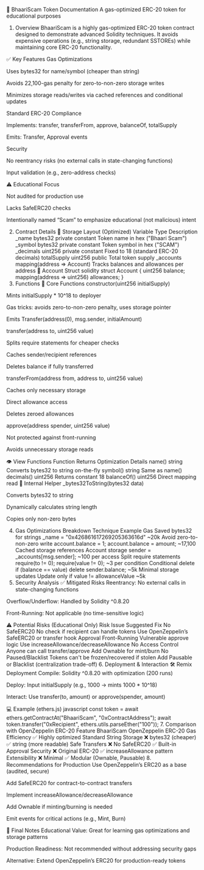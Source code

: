 📘 BhaariScam Token Documentation
A gas-optimized ERC-20 token for educational purposes

1. Overview
BhaariScam is a highly gas-optimized ERC-20 token contract designed to demonstrate advanced Solidity techniques. It avoids expensive operations (e.g., string storage, redundant SSTOREs) while maintaining core ERC-20 functionality.

✅ Key Features
Gas Optimizations

Uses bytes32 for name/symbol (cheaper than string)

Avoids 22,100-gas penalty for zero-to-non-zero storage writes

Minimizes storage reads/writes via cached references and conditional updates

Standard ERC-20 Compliance

Implements: transfer, transferFrom, approve, balanceOf, totalSupply

Emits: Transfer, Approval events

Security

No reentrancy risks (no external calls in state-changing functions)

Input validation (e.g., zero-address checks)

⚠️ Educational Focus

Not audited for production use

Lacks SafeERC20 checks

Intentionally named “Scam” to emphasize educational (not malicious) intent

2. Contract Details
🔐 Storage Layout (Optimized)
Variable	Type	Description
_name	bytes32 private constant	Token name in hex ("Bhaari Scam")
_symbol	bytes32 private constant	Token symbol in hex ("SCAM")
_decimals	uint256 private constant	Fixed to 18 (standard ERC-20 decimals)
totalSupply	uint256 public	Total token supply
_accounts	mapping(address => Account)	Tracks balances and allowances per address
🧱 Account Struct
solidity
struct Account {
    uint256 balance;
    mapping(address => uint256) allowances;
}
3. Functions
🔧 Core Functions
constructor(uint256 initialSupply)

Mints initialSupply * 10^18 to deployer

Gas tricks: avoids zero-to-non-zero penalty, uses storage pointer

Emits Transfer(address(0), msg.sender, initialAmount)

transfer(address to, uint256 value)

Splits require statements for cheaper checks

Caches sender/recipient references

Deletes balance if fully transferred

transferFrom(address from, address to, uint256 value)

Caches only necessary storage

Direct allowance access

Deletes zeroed allowances

approve(address spender, uint256 value)

Not protected against front-running

Avoids unnecessary storage reads

👁 View Functions
Function	Returns	Optimization Details
name()	string	Converts bytes32 to string on-the-fly
symbol()	string	Same as name()
decimals()	uint256	Returns constant 18
balanceOf()	uint256	Direct mapping read
🧰 Internal Helper
_bytes32ToString(bytes32 data)

Converts bytes32 to string

Dynamically calculates string length

Copies only non-zero bytes

4. Gas Optimizations Breakdown
Technique	Example	Gas Saved
bytes32 for strings	_name = "0x426861617269205363616d"	~20k
Avoid zero-to-non-zero write	account.balance = 1; account.balance = amount;	~17,100
Cached storage references	Account storage sender = _accounts[msg.sender];	~100 per access
Split require statements	require(to != 0); require(value != 0);	~3 per condition
Conditional delete	if (balance == value) delete sender.balance;	~5k
Minimal storage updates	Update only if value != allowanceValue	~5k
5. Security Analysis
✅ Mitigated Risks
Reentrancy: No external calls in state-changing functions

Overflow/Underflow: Handled by Solidity ^0.8.20

Front-Running: Not applicable (no time-sensitive logic)

⚠ Potential Risks (Educational Only)
Risk	Issue	Suggested Fix
No SafeERC20	No check if recipient can handle tokens	Use OpenZeppelin’s SafeERC20 or transfer hook
Approval Front-Running	Vulnerable approve logic	Use increaseAllowance/decreaseAllowance
No Access Control	Anyone can call transfer/approve	Add Ownable for mint/burn
No Paused/Blacklist	Tokens can't be frozen/recovered if stolen	Add Pausable or Blacklist (centralization trade-off)
6. Deployment & Interaction
🛠 Remix Deployment
Compile: Solidity ^0.8.20 with optimization (200 runs)

Deploy: Input initialSupply (e.g., 1000 → mints 1000 * 10^18)

Interact: Use transfer(to, amount) or approve(spender, amount)

💻 Example (ethers.js)
javascript
const token = await ethers.getContractAt("BhaariScam", "0xContractAddress");
await token.transfer("0xRecipient", ethers.utils.parseEther("100"));
7. Comparison with OpenZeppelin ERC-20
Feature	BhaariScam	OpenZeppelin ERC-20
Gas Efficiency	✅ Highly optimized	Standard
String Storage	❌ bytes32 (cheaper)	✅ string (more readable)
Safe Transfers	❌ No SafeERC20	✅ Built-in
Approval Security	❌ Original ERC-20	✅ increaseAllowance pattern
Extensibility	❌ Minimal	✅ Modular (Ownable, Pausable)
8. Recommendations for Production
Use OpenZeppelin’s ERC20 as a base (audited, secure)

Add SafeERC20 for contract-to-contract transfers

Implement increaseAllowance/decreaseAllowance

Add Ownable if minting/burning is needed

Emit events for critical actions (e.g., Mint, Burn)

🧠 Final Notes
Educational Value: Great for learning gas optimizations and storage patterns

Production Readiness: Not recommended without addressing security gaps

Alternative: Extend OpenZeppelin’s ERC20 for production-ready tokens
